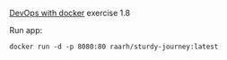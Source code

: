 [DevOps with docker](https://docker-hy.github.io/exercises/) exercise 1.8

Run app:
```
docker run -d -p 8080:80 raarh/sturdy-journey:latest
```

